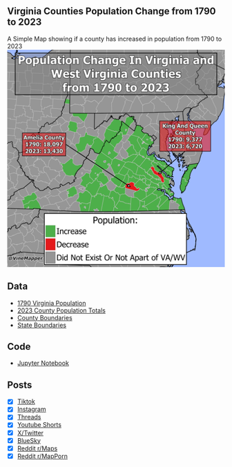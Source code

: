 ## Virginia Counties Population Change from 1790 to 2023
A Simple Map showing if a county has increased in population from 1790 to 2023
![Map](Virginia_Population_Change_1790_2023.png)

## Data
* [1790 Virginia Population](http://www.virginiaplaces.org/population/pop1790numbers.html)
* [2023 County Population Totals](https://www2.census.gov/programs-surveys/popest/datasets/2020-2023/counties/totals/)
* [County Boundaries](https://www.census.gov/geographies/mapping-files/time-series/geo/carto-boundary-file.html)
* [State Boundaries](https://www.census.gov/geographies/mapping-files/time-series/geo/carto-boundary-file.html)

## Code
* [Jupyter Notebook](FormatData.ipynb)

## Posts
- [x] [Tiktok](https://www.tiktok.com/@vinemapper/video/7446917141938588974)
- [x] [Instagram](https://www.instagram.com/p/DDztDwxR33s/)
- [x] [Threads](https://www.threads.net/@vinemapper/post/DDztE0pRw6p)
- [x] [Youtube Shorts](https://youtube.com/shorts/Vw80IVawFcM)
- [x] [X/Twitter](https://x.com/VineMapper/status/1870153654935670818)
- [x] [BlueSky](https://bsky.app/profile/vinemapper.bsky.social/post/3ldqunjrso22j)
- [x] [Reddit r/Maps](https://www.reddit.com/r/Maps/comments/1hio8uk/population_change_in_virginia_and_west_virginia/)
- [x] [Reddit r/MapPorn](https://www.reddit.com/r/MapPorn/comments/1hio8j6/population_change_in_virginia_and_west_virginia/)
